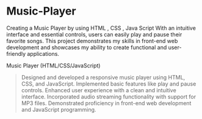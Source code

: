 # Music-Player
Creating a Music Player by using HTML , CSS , Java Script  With an intuitive interface and essential controls, users can easily play and pause their favorite songs. This project demonstrates my skills in front-end web development and showcases my ability to create functional and user-friendly applications.

Music Player (HTML/CSS/JavaScript)

> Designed and developed a responsive music player using HTML, CSS, and JavaScript.
> Implemented basic features like play and pause controls.
> Enhanced user experience with a clean and intuitive interface.
> Incorporated audio streaming functionality with support for MP3 files.
> Demonstrated proficiency in front-end web development and JavaScript programming.

